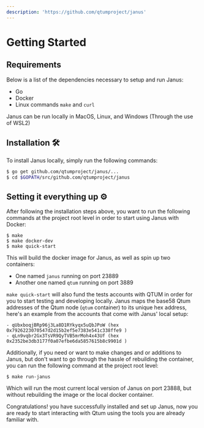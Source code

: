```yaml
---
description: 'https://github.com/qtumproject/janus'
---
```


# Getting Started

## Requirements

Below is a list of the dependencies necessary to setup and run Janus:

* Go
* Docker
* Linux commands `make` and `curl` 

Janus can be run locally in MacOS, Linux, and Windows \(Through the use of WSL2\)

## Installation 🛠 

To install Janus locally, simply run the following commands:

```bash
$ go get github.com/qtumproject/janus/...
$ cd $GOPATH/src/github.com/qtumproject/janus
```

## Setting it everything up  ⚙ 

After following the installation steps above, you want to run the following commands at the project root level in order to start using Janus with Docker: 

```
$ make
$ make docker-dev
$ make quick-start
```

This will build the docker image for Janus, as well as spin up two containers:

* One named `janus` running on port 23889
* Another one named `qtum` running on port 3889

`make quick-start` will also fund the tests accounts with QTUM in order for you to start testing and developing locally. Janus maps the base58 Qtum addresses of the Qtum node \(`qtum` container\) to its unique hex address, here's an example from the accounts that come with Janus' local setup:

```text
- qUbxboqjBRp96j3La8D1RYkyqx5uQbJPoW (hex 0x7926223070547d2d15b2ef5e7383e541c338ffe9 )
- qLn9vqbr2Gx3TsVR9QyTVB5mrMoh4x43Uf (hex 0x2352be3db3177f0a07efbe6da5857615b8c9901d )
```

Additionally, if you need or want to make changes and or additions to Janus, but don't want to go through the hassle of rebuilding the container, you can run the following command at the project root level:

```text
$ make run-janus
```

Which will run the most current local version of Janus on port 23888, but without rebuilding the image or the local docker container.

Congratulations! you have successfully installed and set up Janus, now you are ready to start interacting with Qtum using the tools you are already familiar with. 



